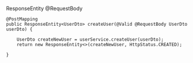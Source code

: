 ResponseEntity<UserDto> 
@RequestBody
  
  
  
  	@PostMapping
	public ResponseEntity<UserDto> createUser(@Valid @RequestBody UserDto userDto) {

		UserDto createNewUser = userService.createUser(userDto);
		return new ResponseEntity<>(createNewUser, HttpStatus.CREATED);

	}
